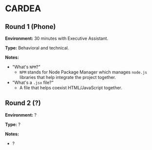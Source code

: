 # CARDEA

## Round 1 (Phone)

**Environment:** 30 minutes with Executive Assistant.

**Type:** Behavioral and technical.

**Notes:**

- "What's `NPM`?"
  - `NPM` stands for Node Package Manager which manages `node.js` libraries that help integrate the project together.
- "What's a `.jsx` file?"
  - A file that helps coexist HTML/JavaScript together.

## Round 2 (?)

**Environment:** ?

**Type:** ?

**Notes:**

- ?
